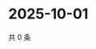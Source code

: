 # 2025-10-01

共 0 条

<!-- BEGIN ZHIHUVIDEO -->
<!-- 最后更新时间 Wed Oct 01 2025 08:58:08 GMT+0800 (China Standard Time) -->

<!-- END ZHIHUVIDEO -->

